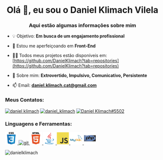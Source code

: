 <h1 align="center">Olá 👋, eu sou o Daniel Klimach Vilela</h1>
<h3 align="center">Aqui estão algumas informações sobre mim</h3>

- 💡 Objetivo: **Em busca de um engajamento profissional**

- 🌱 Estou me aperfeiçoando em **Front-End**

- 👨‍💻 Todos meus projetos estão disponíveis em: [https://github.com/DanielKlimach?tab=repositories](https://github.com/DanielKlimach?tab=repositories)

- 💬 Sobre mim: **Extrovertido, Impulsivo, Comunicativo, Persistente**

- 📫 Email: **daniel.klimach.cat@gmail.com**

<h3 align="left">Meus Contatos:</h3>
<p align="left">
<a href="https://linkedin.com/in/daniel klimach" target="blank"><img align="center" src="https://raw.githubusercontent.com/rahuldkjain/github-profile-readme-generator/master/src/images/icons/Social/linked-in-alt.svg" alt="daniel klimach" height="30" width="40" /></a>
<a href="https://instagram.com/daniel_klimach" target="blank"><img align="center" src="https://raw.githubusercontent.com/rahuldkjain/github-profile-readme-generator/master/src/images/icons/Social/instagram.svg" alt="daniel_klimach" height="30" width="40" /></a>
<a href="https://discord.gg/Daniel Klimach#5502" target="blank"><img align="center" src="https://raw.githubusercontent.com/rahuldkjain/github-profile-readme-generator/master/src/images/icons/Social/discord.svg" alt="Daniel Klimach#5502" height="30" width="40" /></a>
</p>

<h3 align="left">Linguagens e Ferramentas:</h3>
<p align="left"> <a href="https://www.w3schools.com/css/" target="_blank" rel="noreferrer"> <img src="https://raw.githubusercontent.com/devicons/devicon/master/icons/css3/css3-original-wordmark.svg" alt="css3" width="40" height="40"/> </a> <a href="https://git-scm.com/" target="_blank" rel="noreferrer"> <img src="https://www.vectorlogo.zone/logos/git-scm/git-scm-icon.svg" alt="git" width="40" height="40"/> </a> <a href="https://www.w3.org/html/" target="_blank" rel="noreferrer"> <img src="https://raw.githubusercontent.com/devicons/devicon/master/icons/html5/html5-original-wordmark.svg" alt="html5" width="40" height="40"/> </a> <a href="https://www.java.com" target="_blank" rel="noreferrer"> <img src="https://raw.githubusercontent.com/devicons/devicon/master/icons/java/java-original.svg" alt="java" width="40" height="40"/> </a> <a href="https://developer.mozilla.org/en-US/docs/Web/JavaScript" target="_blank" rel="noreferrer"> <img src="https://raw.githubusercontent.com/devicons/devicon/master/icons/javascript/javascript-original.svg" alt="javascript" width="40" height="40"/> </a> <a href="https://www.mysql.com/" target="_blank" rel="noreferrer"> <img src="https://raw.githubusercontent.com/devicons/devicon/master/icons/mysql/mysql-original-wordmark.svg" alt="mysql" width="40" height="40"/> </a> <a href="https://www.php.net" target="_blank" rel="noreferrer"> <img src="https://raw.githubusercontent.com/devicons/devicon/master/icons/php/php-original.svg" alt="php" width="40" height="40"/> </a> </p>

<p><img align="center" src="https://github-readme-stats.vercel.app/api/top-langs?username=danielklimach&show_icons=true&theme=dark&locale=en&layout=compact" alt="danielklimach" /></p>
